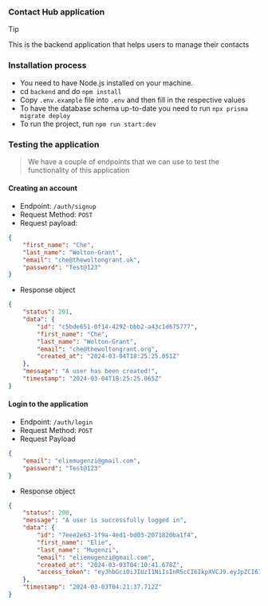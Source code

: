 ### Contact Hub application

> [!TIP]
> This is the backend application that helps users to manage their contacts


### Installation process

- You need to have Node.js installed on your machine.
- cd `backend` and do `npm install`
- Copy `.env.example` file into `.env` and then fill in the respective values
- To have the database schema up-to-date you need to run `npx prisma migrate deploy`
- To run the project, run `npm run start:dev`

### Testing the application

> We have a couple of endpoints that we can use to test the functionality of this application

#### Creating an account

- Endpoint: `/auth/signup`
- Request Method: `POST`
- Request payload:
```json
{
    "first_name": "Che",
    "last_name": "Wolton-Grant",
    "email": "che@thewoltongrant.uk",
    "password": "Test@123"
}
```
- Response object
```json
{
    "status": 201,
    "data": {
        "id": "c5bde651-0f14-4292-bbb2-a43c1d675777",
        "first_name": "Che",
        "last_name": "Wolton-Grant",
        "email": "che@thewoltongrant.org",
        "created_at": "2024-03-04T18:25:25.051Z"
    },
    "message": "A user has been created!",
    "timestamp": "2024-03-04T18:25:25.065Z"
}
```

#### Login to the application

- Endpoint: `/auth/login`
- Request Method: `POST`
- Request Payload
```json
{
    "email": "eliemugenzi@gmail.com",
    "password": "Test@123"
}
```

- Response object
```json
{
    "status": 200,
    "message": "A user is successfully logged in",
    "data": {
        "id": "7eee2e63-1f9a-4ed1-bd03-2071820ba1f4",
        "first_name": "Elie",
        "last_name": "Mugenzi",
        "email": "eliemugenzi@gmail.com",
        "created_at": "2024-03-03T04:10:41.678Z",
        "access_token": "eyJhbGciOiJIUzI1NiIsInR5cCI6IkpXVCJ9.eyJpZCI6IjdlZWUyZTYzLTFmOWEtNGVkMS1iZDAzLTIwNzE4MjBiYTFmNCIsImZpcnN0X25hbWUiOiJFbGllIiwibGFzdF9uYW1lIjoiTXVnZW56aSIsImVtYWlsIjoiZWxpZW11Z2VuemlAZ21haWwuY29tIiwiaWF0IjoxNzA5NDM5Njk3LCJleHAiOjE3MTAwNDQ0OTd9.nRBMNinNLQoyihk9UfvV8zmRjfnMJiw2JSv_Zu_0ihg"
    },
    "timestamp": "2024-03-03T04:21:37.712Z"
}
```

